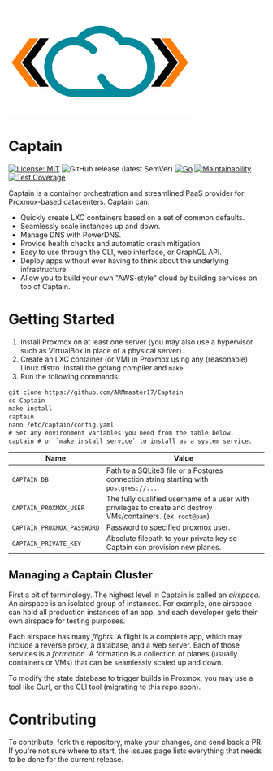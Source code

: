 ![Logo](https://github.com/ARMmaster17/Captain/raw/main/static/Captain.png)
# Captain
[![License: MIT](https://img.shields.io/badge/License-MIT-yellow.svg)](https://opensource.org/licenses/MIT)
![GitHub release (latest SemVer)](https://img.shields.io/github/v/release/ARMmaster17/Captain?sort=semver)
[![Go](https://github.com/ARMmaster17/Captain/actions/workflows/go.yml/badge.svg?branch=main)](https://github.com/ARMmaster17/Captain/actions/workflows/go.yml)
[![Maintainability](https://api.codeclimate.com/v1/badges/ade54503d0d7daec431f/maintainability)](https://codeclimate.com/github/ARMmaster17/Captain/maintainability)
[![Test Coverage](https://api.codeclimate.com/v1/badges/ade54503d0d7daec431f/test_coverage)](https://codeclimate.com/github/ARMmaster17/Captain/test_coverage)

Captain is a container orchestration and streamlined PaaS provider for Proxmox-based datacenters. Captain can:
- Quickly create LXC containers based on a set of common defaults.
- Seamlessly scale instances up and down.
- Manage DNS with PowerDNS.
- Provide health checks and automatic crash mitigation.
- Easy to use through the CLI, web interface, or GraphQL API.
- Deploy apps without ever having to think about the underlying infrastructure.
- Allow you to build your own "AWS-style" cloud by building services on top of Captain.

# Getting Started

1. Install Proxmox on at least one server (you may also use a hypervisor such as VirtualBox in place of a physical server).
2. Create an LXC container (or VM) in Proxmox using any (reasonable) Linux distro. Install the golang compiler and `make`.
3. Run the following commands:

```shell
git clone https://github.com/ARMmaster17/Captain
cd Captain
make install
captain
nano /etc/captain/config.yaml
# Set any environment variables you need from the table below.
captain # or `make install service` to install as a system service.
```

| Name | Value |
   |---|---|
| `CAPTAIN_DB` | Path to a SQLite3 file or a Postgres connection string starting with `postgres://...`. |
| `CAPTAIN_PROXMOX_USER` | The fully qualified username of a user with privileges to create and destroy VMs/containers. (ex. `root@pam`) |
| `CAPTAIN_PROXMOX_PASSWORD` | Password to specified proxmox user. |
| `CAPTAIN_PRIVATE_KEY` | Absolute filepath to your private key so Captain can provision new planes. |

## Managing a Captain Cluster
First a bit of terminology. The highest level in Captain is called an *airspace*. An airspace is an isolated group of instances. For example, one airspace can hold all production instances of an app, and each developer gets their own airspace for testing purposes.

Each airspace has many *flights*. A flight is a complete app, which may include a reverse proxy, a database, and a web server. Each of those services is a *formation*. A formation is a collection of planes (usually containers or VMs) that can be seamlessly scaled up and down.

To modify the state database to trigger builds in Proxmox, you may use a tool like Curl, or the CLI tool
(migrating to this repo soon).

# Contributing

To contribute, fork this repository, make your changes, and send back a PR. If you're not sure where to start, the issues page lists everything that needs to be done for the current release.
